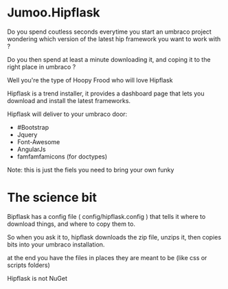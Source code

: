 Jumoo.Hipflask
==============
Do you spend coutless seconds everytime you start an umbraco project wondering which version of the latest hip framework you want to work with ? 

Do you then spend at least a minute downloading it, and coping it to the right place in umbraco ? 

Well you're the type of Hoopy Frood who will love Hipflask

Hipflask is a trend installer, it provides a dashboard page that lets you download and install the latest frameworks.

Hipflask will deliver to your umbraco door:

- #Bootstrap
- Jquery
- Font-Awesome
- AngularJs
- famfamfamicons (for doctypes)

Note: this is just the fiels you need to bring your own funky

The science bit
===============

Bipflask has a config file ( config/hipflask.config ) that tells it where to download things, and where to copy them to. 

So when you ask it to, hipflask downloads the zip file, unzips it, then copies bits into your umbraco installation.

at the end you have the files in places they are meant to be (like css or scripts folders)

Hipflask is not NuGet
